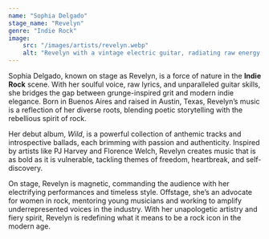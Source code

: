 ```yaml
---
name: "Sophia Delgado"
stage_name: "Revelyn"
genre: "Indie Rock"
image: 
    src: "/images/artists/revelyn.webp"
    alt: "Revelyn with a vintage electric guitar, radiating raw energy and artistic confidence"
---
```


Sophia Delgado, known on stage as Revelyn, is a force of nature in the **Indie Rock** scene. With her soulful voice, raw lyrics, and unparalleled guitar skills, she bridges the gap between grunge-inspired grit and modern indie elegance. Born in Buenos Aires and raised in Austin, Texas, Revelyn’s music is a reflection of her diverse roots, blending poetic storytelling with the rebellious spirit of rock.

Her debut album, *Wild*, is a powerful collection of anthemic tracks and introspective ballads, each brimming with passion and authenticity. Inspired by artists like PJ Harvey and Florence Welch, Revelyn creates music that is as bold as it is vulnerable, tackling themes of freedom, heartbreak, and self-discovery.

On stage, Revelyn is magnetic, commanding the audience with her electrifying performances and timeless style. Offstage, she’s an advocate for women in rock, mentoring young musicians and working to amplify underrepresented voices in the industry. With her unapologetic artistry and fiery spirit, Revelyn is redefining what it means to be a rock icon in the modern age.
